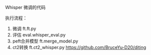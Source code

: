Whisper 微调的代码

执行流程：
1. 微调 ft.ft.py
2. 评估 eval.whisper_eval.py
3. peft合并模型 ft.merge_model.py
4. ct2转换 ft.ct2_whisper.py
https://github.com/BruceYu-D20/diting